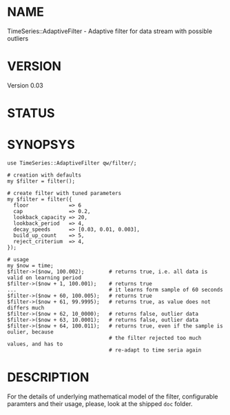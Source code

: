 # NAME

TimeSeries::AdaptiveFilter - Adaptive filter for data stream with possible outliers

# VERSION

Version 0.03

# STATUS

# SYNOPSYS

    use TimeSeries::AdaptiveFilter qw/filter/;

    # creation with defaults
    my $filter = filter();

    # create filter with tuned parameters
    my $filter = filter({
      floor             => 6
      cap               => 0.2,
      lookback_capacity => 20,
      lookback_period   => 4,
      decay_speeds      => [0.03, 0.01, 0.003],
      build_up_count    => 5,
      reject_criterium  => 4,
    });

    # usage
    my $now = time;
    $filter->($now, 100.002);        # returns true, i.e. all data is valid on learning period
    $filter->($now + 1, 100.001);    # returns true
    ...                              # it learns form sample of 60 seconds
    $filter->($now + 60, 100.005);   # returns true
    $filter->($now + 61, 99.9995);   # returns true, as value does not differs much
    $filter->($now + 62, 10_0000);   # returns false, outlier data
    $filter->($now + 63, 10.0001);   # returns false, outlier data
    $filter->($now + 64, 100.011);   # returns true, even if the sample is oulier, because
                                     # the filter rejected too much values, and has to
                                     # re-adapt to time seria again

# DESCRIPTION

For the details of underlying mathematical model of the filter, configurable paramters
and their usage, please, look at the shipped `doc` folder.
